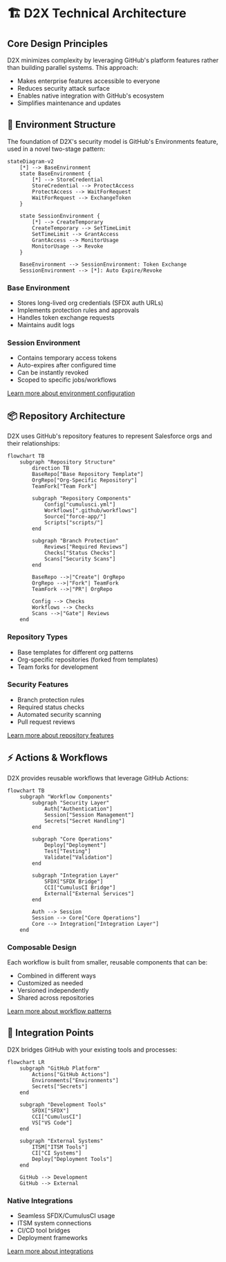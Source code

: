 # 🏗️ D2X Technical Architecture

## Core Design Principles

D2X minimizes complexity by leveraging GitHub's platform features rather than building parallel systems. This approach:

-   Makes enterprise features accessible to everyone
-   Reduces security attack surface
-   Enables native integration with GitHub's ecosystem
-   Simplifies maintenance and updates

## 🔐 Environment Structure

The foundation of D2X's security model is GitHub's Environments feature, used in a novel two-stage pattern:

```mermaid
stateDiagram-v2
    [*] --> BaseEnvironment
    state BaseEnvironment {
        [*] --> StoreCredential
        StoreCredential --> ProtectAccess
        ProtectAccess --> WaitForRequest
        WaitForRequest --> ExchangeToken
    }

    state SessionEnvironment {
        [*] --> CreateTemporary
        CreateTemporary --> SetTimeLimit
        SetTimeLimit --> GrantAccess
        GrantAccess --> MonitorUsage
        MonitorUsage --> Revoke
    }

    BaseEnvironment --> SessionEnvironment: Token Exchange
    SessionEnvironment --> [*]: Auto Expire/Revoke
```

### Base Environment

-   Stores long-lived org credentials (SFDX auth URLs)
-   Implements protection rules and approvals
-   Handles token exchange requests
-   Maintains audit logs

### Session Environment

-   Contains temporary access tokens
-   Auto-expires after configured time
-   Can be instantly revoked
-   Scoped to specific jobs/workflows

[Learn more about environment configuration](./architecture/environments.md)

## 📦 Repository Architecture

D2X uses GitHub's repository features to represent Salesforce orgs and their relationships:

```mermaid
flowchart TB
    subgraph "Repository Structure"
        direction TB
        BaseRepo["Base Repository Template"]
        OrgRepo["Org-Specific Repository"]
        TeamFork["Team Fork"]

        subgraph "Repository Components"
            Config["cumulusci.yml"]
            Workflows[".github/workflows"]
            Source["force-app/"]
            Scripts["scripts/"]
        end

        subgraph "Branch Protection"
            Reviews["Required Reviews"]
            Checks["Status Checks"]
            Scans["Security Scans"]
        end

        BaseRepo -->|"Create"| OrgRepo
        OrgRepo -->|"Fork"| TeamFork
        TeamFork -->|"PR"| OrgRepo

        Config --> Checks
        Workflows --> Checks
        Scans -->|"Gate"| Reviews
    end
```

### Repository Types

-   Base templates for different org patterns
-   Org-specific repositories (forked from templates)
-   Team forks for development

### Security Features

-   Branch protection rules
-   Required status checks
-   Automated security scanning
-   Pull request reviews

[Learn more about repository features](./architecture/repositories.md)

## ⚡ Actions & Workflows

D2X provides reusable workflows that leverage GitHub Actions:

```mermaid
flowchart TB
    subgraph "Workflow Components"
        subgraph "Security Layer"
            Auth["Authentication"]
            Session["Session Management"]
            Secrets["Secret Handling"]
        end

        subgraph "Core Operations"
            Deploy["Deployment"]
            Test["Testing"]
            Validate["Validation"]
        end

        subgraph "Integration Layer"
            SFDX["SFDX Bridge"]
            CCI["CumulusCI Bridge"]
            External["External Services"]
        end

        Auth --> Session
        Session --> Core["Core Operations"]
        Core --> Integration["Integration Layer"]
    end
```

### Composable Design

Each workflow is built from smaller, reusable components that can be:

-   Combined in different ways
-   Customized as needed
-   Versioned independently
-   Shared across repositories

[Learn more about workflow patterns](./architecture/workflows.md)

## 🔌 Integration Points

D2X bridges GitHub with your existing tools and processes:

```mermaid
flowchart LR
    subgraph "GitHub Platform"
        Actions["GitHub Actions"]
        Environments["Environments"]
        Secrets["Secrets"]
    end

    subgraph "Development Tools"
        SFDX["SFDX"]
        CCI["CumulusCI"]
        VS["VS Code"]
    end

    subgraph "External Systems"
        ITSM["ITSM Tools"]
        CI["CI Systems"]
        Deploy["Deployment Tools"]
    end

    GitHub --> Development
    GitHub --> External
```

### Native Integrations

-   Seamless SFDX/CumulusCI usage
-   ITSM system connections
-   CI/CD tool bridges
-   Deployment frameworks

[Learn more about integrations](./architecture/integrations.md)
